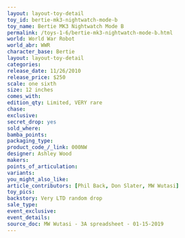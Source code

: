```yaml
---
layout: layout-toy-detail 
toy_id: bertie-mk3-nightwatch-mode-b
toy_name: Bertie MK3 Nightwatch Mode B
permalink: /toys-1-6/bertie-mk3-nightwatch-mode-b.html
world: World War Robot
world_abr: WWR
character_base: Bertie
layout: layout-toy-detail
categories: 
release_date: 11/26/2010
release_price: $250 
scale: one sixth
size: 12 inches
comes_with: 
edition_qty: Limited, VERY rare
chase: 
exclusive: 
secret_drop: yes
sold_where: 
bamba_points: 
packaging_type: 
product_code_/_link: 000NW
designer: Ashley Wood
makers: 
points_of_articulation: 
variants: 
you_might_also_like: 
article_contributors: [Phil Back, Don Slater, MW Wutasi]
toy_pics: 
backstory: Very LTD random drop
sale_type: 
event_exclusive: 
event_details: 
source_doc: MW Wutasi - 3A spreadsheet - 01-15-2019
---
```

